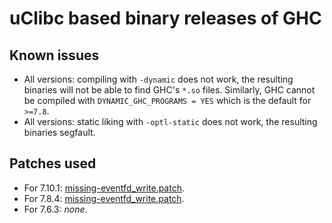 # uClibc based binary releases of GHC

## Known issues

 * All versions: compiling with `-dynamic` does not work, the resulting binaries will not be able to find GHC's `*.so` files. Similarly, GHC cannot be compiled with `DYNAMIC_GHC_PROGRAMS = YES` which is the default for `>=7.8`.
 * All versions: static liking with `-optl-static` does not work, the resulting binaries segfault.

## Patches used

 * For 7.10.1: [missing-eventfd_write.patch](patches/missing-eventfd_write.patch).
 * For 7.8.4: [missing-eventfd_write.patch](patches/missing-eventfd_write.patch).
 * For 7.6.3: *none*.
